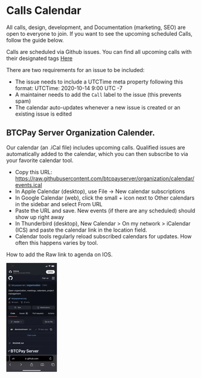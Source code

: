 # Calls Calendar

All calls, design, development, and Documentation (marketing, SEO) are open to everyone to join. 
If you want to see the upcoming scheduled Calls, follow the guide below. 

Calls are scheduled via Github issues. 
You can find all upcoming calls with their designated tags [Here](https://github.com/btcpayserver/organization/issues)

There are two requirements for an issue to be included:

* The issue needs to include a UTCTime meta property following this format: UTCTime: 2020-10-14 9:00 UTC -7
* A maintainer needs to add the `Call` label to the issue (this prevents spam)
* The calendar auto-updates whenever a new issue is created or an existing issue is edited

## BTCPay Server Organization Calender.

Our calendar (an .iCal file) includes upcoming calls. Qualified issues are automatically added to the calendar, which you can then subscribe to via your favorite calendar tool.

* Copy this URL: https://raw.githubusercontent.com/btcpayserver/organization/calendar/events.ical
* In Apple Calendar (desktop), use File -> New calendar subscriptions
* In Google Calendar (web), click the small + icon next to Other calendars in the sidebar and select From URL
* Paste the URL and save. New events (if there are any scheduled) should show up right away
* In Thunderbird (desktop), New Calendar > On my network > iCalendar (ICS) and paste the calendar link in the location field.
* Calendar tools regularly reload subscribed calendars for updates. How often this happens varies by tool.

How to add the Raw link to agenda on IOS. 

![How to add agenda on ios](../img/Contribute/agendaios.gif)
